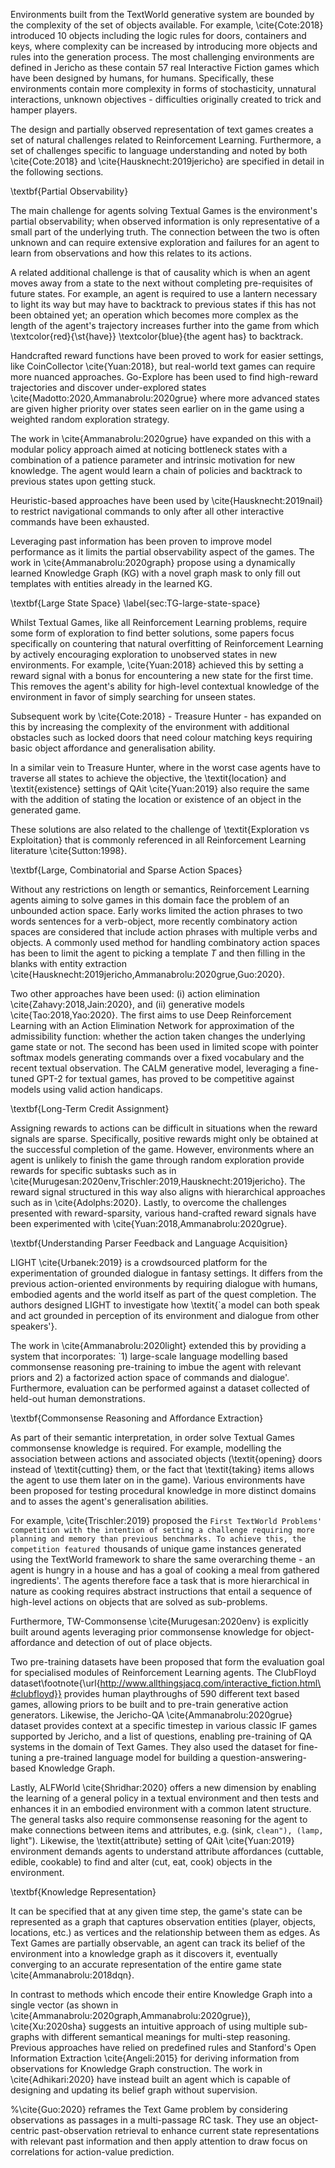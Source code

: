 Environments built from the TextWorld generative system are bounded by the complexity of the set of objects available. For example, \cite{Cote:2018} introduced 10 objects including the logic rules for doors, containers and keys, where complexity can be increased by introducing more objects and rules into the generation process. The most challenging environments are defined in Jericho as these contain 57 real Interactive Fiction games which have been designed by humans, for humans. Specifically, these environments contain more complexity in forms of stochasticity, unnatural interactions, unknown objectives - difficulties originally created to trick and hamper players.

The design and partially observed representation of text games creates a set of natural challenges related to Reinforcement Learning. Furthermore, a set of challenges specific to language understanding and noted by both \cite{Cote:2018} and \cite{Hausknecht:2019jericho} are specified in detail in the following sections.

\textbf{Partial Observability} 

The main challenge for agents solving Textual Games is the environment's partial observability; when observed information is only representative of a small part of the underlying truth. The connection between the two is often unknown and can require extensive exploration and failures for an agent to learn from observations and how this relates to its actions.

A related additional challenge is that of causality which is when an agent moves away from a state to the next without completing pre-requisites of future states. For example, an agent is required to use a lantern necessary to light its way but may have to backtrack to previous states if this has not been obtained yet; an operation which becomes more complex as the length of the agent's trajectory increases further into the game from which \textcolor{red}{\st{have}} \textcolor{blue}{the agent has} to backtrack.

Handcrafted reward functions have been proved to work for easier settings, like CoinCollector \cite{Yuan:2018}, but real-world text games can require more nuanced approaches. Go-Explore has been used to find high-reward trajectories and discover under-explored states \cite{Madotto:2020,Ammanabrolu:2020grue} where more advanced states are given higher priority over states seen earlier on in the game using a weighted random exploration strategy.

The work in \cite{Ammanabrolu:2020grue} have expanded on this with a modular policy approach aimed at noticing bottleneck states with a combination of a patience parameter and intrinsic motivation for new knowledge. The agent would learn a chain of policies and backtrack to previous states upon getting stuck.

Heuristic-based approaches have been used by \cite{Hausknecht:2019nail} to restrict navigational commands to only after all other interactive commands have been exhausted.

Leveraging past information has been proven to improve model performance as it limits the partial observability aspect of the games. The work in \cite{Ammanabrolu:2020graph} propose using a dynamically learned Knowledge Graph (KG) with a novel graph mask to only fill out templates with entities already in the learned KG. 


\textbf{Large State Space} 
\label{sec:TG-large-state-space}

Whilst Textual Games, like all Reinforcement Learning problems, require some form of exploration to find better solutions, some papers focus specifically on countering that natural overfitting of Reinforcement Learning by actively encouraging exploration to unobserved states in new environments. For example, \cite{Yuan:2018} achieved this by setting a reward signal with a bonus for encountering a new state for the first time. This removes the agent's ability for high-level contextual knowledge of the environment in favor of simply searching for unseen states. 

Subsequent work by \cite{Cote:2018} - Treasure Hunter - has expanded on this by increasing the complexity of the environment with additional obstacles such as locked doors that need colour matching keys requiring basic object affordance and generalisation ability.

In a similar vein to Treasure Hunter, where in the worst case agents have to traverse all states to achieve the objective, the \textit{location} and \textit{existence} settings of QAit \cite{Yuan:2019} also require the same with the addition of stating the location or existence of an object in the generated game. 

These solutions are also related to the challenge of \textit{Exploration vs Exploitation} that is commonly referenced in all Reinforcement Learning literature \cite{Sutton:1998}.

\textbf{Large, Combinatorial and Sparse Action Spaces} 

Without any restrictions on length or semantics, Reinforcement Learning agents aiming to solve games in this domain face the problem of an unbounded action space. Early works limited the action phrases to two words sentences for a verb-object, more recently combinatory action spaces are considered that include action phrases with multiple verbs and objects. A commonly used method for handling combinatory action spaces has been to limit the agent to picking a template $T$ and then filling in the blanks with entity extraction \cite{Hausknecht:2019jericho,Ammanabrolu:2020grue,Guo:2020}. 

Two other approaches have been used: (i) action elimination \cite{Zahavy:2018,Jain:2020}, and (ii) generative models \cite{Tao:2018,Yao:2020}. The first aims to use Deep Reinforcement Learning with an Action Elimination Network for approximation of the admissibility function: whether the action taken changes the underlying game state or not. The second has been used in limited scope with pointer softmax models generating commands over a fixed vocabulary and the recent textual observation. The CALM generative model, leveraging a fine-tuned GPT-2 for textual games, has proved to be competitive against models using valid action handicaps.


\textbf{Long-Term Credit Assignment} 

Assigning rewards to actions can be difficult in situations when the reward signals are sparse. Specifically, positive rewards might only be obtained at the successful completion of the game. However, environments where an agent is unlikely to finish the game through random exploration provide rewards for specific subtasks such as in \cite{Murugesan:2020env,Trischler:2019,Hausknecht:2019jericho}. The reward signal structured in this way also aligns with hierarchical approaches such as in \cite{Adolphs:2020}. Lastly, to overcome the challenges presented with reward-sparsity, various hand-crafted reward signals have been experimented with \cite{Yuan:2018,Ammanabrolu:2020grue}. 


\textbf{Understanding Parser Feedback and Language Acquisition} 

LIGHT \cite{Urbanek:2019} is a crowdsourced platform for the experimentation of grounded dialogue in fantasy settings. It differs from the previous action-oriented environments by requiring dialogue with humans, embodied agents and the world itself as part of the quest completion. The authors designed LIGHT to investigate how \textit{`a model can both speak and act grounded in perception of its environment and dialogue from other speakers'}.

The work in \cite{Ammanabrolu:2020light} extended this by providing a system that incorporates: `1) large-scale language modelling based commonsense reasoning pre-training to imbue the agent with relevant priors and 2) a factorized action space of commands and dialogue'. Furthermore, evaluation can be performed against a dataset collected of held-out human demonstrations. 

\textbf{Commonsense Reasoning and Affordance Extraction} 

As part of their semantic interpretation, in order solve Textual Games commonsense knowledge is required. For example, modelling the association between actions and associated objects (\textit{opening} doors instead of \textit{cutting} them, or the fact that \textit{taking} items allows the agent to use them later on in the game). Various environments have been proposed for testing procedural knowledge in more distinct domains and to asses the agent's generalisation abilities.

For example, \cite{Trischler:2019} proposed the `First TextWorld Problems' competition with the intention of setting a challenge requiring more planning and memory than previous benchmarks. To achieve this, the competition featured `thousands of unique game instances generated using the TextWorld framework to share the same overarching theme - an agent is hungry in a house and has a goal of cooking a meal from gathered ingredients'. The agents therefore face a task that is more hierarchical in nature as cooking requires abstract instructions that entail a sequence of high-level actions on objects that are solved as sub-problems.

Furthermore, TW-Commonsense \cite{Murugesan:2020env} is explicitly built around agents leveraging prior commonsense knowledge for object-affordance and detection of out of place objects.

Two pre-training datasets have been proposed that form the evaluation goal for specialised modules of Reinforcement Learning agents. The ClubFloyd dataset\footnote{\url{http://www.allthingsjacq.com/interactive_fiction.html\#clubfloyd}} provides human playthroughs of 590 different text based games, allowing priors to be built and to pre-train generative action generators. Likewise, the Jericho-QA \cite{Ammanabrolu:2020grue} dataset provides context at a specific timestep in various classic IF games supported by Jericho, and a list of questions, enabling pre-training of QA systems in the domain of Text Games. They also used the dataset for fine-tuning a pre-trained language model for building a question-answering-based Knowledge Graph.


Lastly, ALFWorld \cite{Shridhar:2020} offers a new dimension by enabling the learning of a general policy in a textual environment and then tests and enhances it in an embodied environment with a common latent structure. The general tasks also require commonsense reasoning for the agent to make connections between items and attributes, e.g. (sink, ``clean"), (lamp, ``light"). Likewise, the \textit{attribute} setting of QAit \cite{Yuan:2019} environment demands agents to understand attribute affordances (cuttable, edible, cookable) to find and alter (cut, eat, cook) objects in the environment.


\textbf{Knowledge Representation} 

It can be specified that at any given time step, the game's state can be represented as a graph that captures observation entities (player, objects, locations, etc.) as vertices and the relationship between them as edges. As Text Games are partially observable, an agent can track its belief of the environment into a knowledge graph as it discovers it, eventually converging to an accurate representation of the entire game state \cite{Ammanabrolu:2018dqn}.

In contrast to methods which encode their entire Knowledge Graph into a single vector (as shown in \cite{Ammanabrolu:2020graph,Ammanabrolu:2020grue}), \cite{Xu:2020sha} suggests an intuitive approach of using multiple sub-graphs with different semantical meanings for multi-step reasoning. Previous approaches have relied on predefined rules and Stanford's Open Information Extraction \cite{Angeli:2015} for deriving information from observations for Knowledge Graph construction. The work in \cite{Adhikari:2020} have instead built an agent which is capable of designing and updating its belief graph without supervision.

%\cite{Guo:2020} reframes the Text Game problem by considering observations as passages in a multi-passage RC task. They use an object-centric past-observation retrieval to enhance current state representations with relevant past information and then apply attention to draw focus on correlations for action-value prediction.
